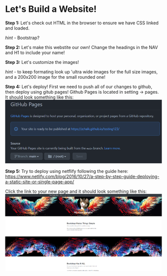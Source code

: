 # Let's Build a Website!

**Step 1:** Let's check out HTML in the browser to ensure we have CSS linked and loaded.

 *hint* - Bootstrap?

 **Step 2:** Let's make this webstite our own! Change the headings in the NAV and H1 to include your name!

**Step 3:** Let's customize the images! 

*hint* - to keep formating look up 'ultra wide images for the full size images, and a   200x200 image for the small rounded one!

**Step 4:** Let's deploy! First we need to push all of our changes to github, then deploy using gitub pages! Github Pages is located in setting -> pages. It should look something like this: ![Pages Screenshot](/assets/images/pages.png)

**Step 5:** Try to deploy using netflify following the guide here: https://www.netlify.com/blog/2016/10/27/a-step-by-step-guide-deploying-a-static-site-or-single-page-app/

Click the link to your new page and it should look something like this: ![Website](/assets/images/website.png)
